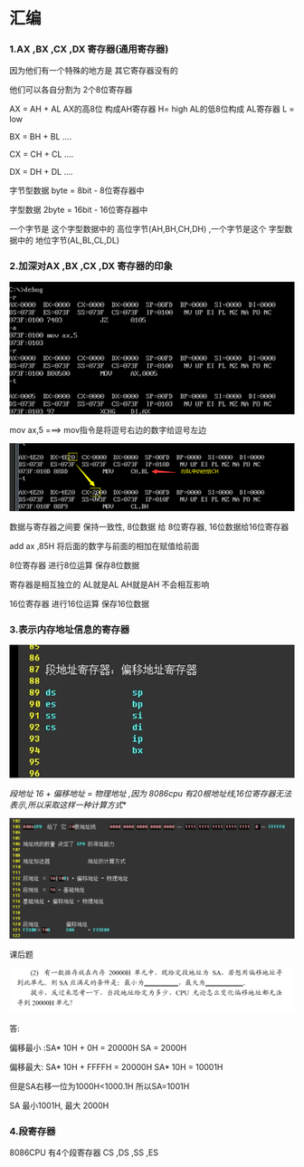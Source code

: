 # 汇编

### 1.AX ,BX ,CX ,DX 寄存器(通用寄存器)

因为他们有一个特殊的地方是 其它寄存器没有的



他们可以各自分割为 2个8位寄存器



AX = AH + AL AX的高8位 构成AH寄存器 H= high AL的低8位构成 AL寄存器 L = low

BX = BH + BL ....

CX = CH + CL ....

DX = DH + DL ....



字节型数据  byte =  8bit - 8位寄存器中

字型数据    2byte = 16bit - 16位寄存器中

一个字节是 这个字型数据中的 高位字节(AH,BH,CH,DH) ,一个字节是这个 字型数据中的 地位字节(AL,BL,CL,DL)



### 2.加深对AX ,BX ,CX ,DX 寄存器的印象

![image-20220627211530419](汇编.assets/image-20220627211530419.png)



mov ax,5  ===>  mov指令是将逗号右边的数字给逗号左边

![image-20220627212454813](汇编.assets/image-20220627212454813.png)



数据与寄存器之间要 保持一致性, 8位数据 给 8位寄存器, 16位数据给16位寄存器



add ax ,85H 将后面的数字与前面的相加在赋值给前面



8位寄存器 进行8位运算  保存8位数据



寄存器是相互独立的  AL就是AL  AH就是AH 不会相互影响



16位寄存器 进行16位运算  保存16位数据



### 3.表示内存地址信息的寄存器



![image-20220630220831845](汇编.assets/image-20220630220831845.png)



**段地址* 16 + 偏移地址 = 物理地址 ,因为 8086cpu 有20根地址线,16位寄存器无法表示,所以采取这样一种计算方式**

![image-20220630220735248](汇编.assets/image-20220630220735248.png)



课后题

![image-20220706115046298](汇编.assets/image-20220706115046298.png)

答:

偏移最小 :SA* 10H + 0H = 20000H   SA = 2000H

偏移最大: SA* 10H + FFFFH = 20000H  SA* 10H = 10001H

但是SA右移一位为1000H<1000.1H 所以SA=1001H

SA 最小1001H, 最大 2000H



### 4.段寄存器

8086CPU 有4个段寄存器 CS ,DS ,SS ,ES 


































